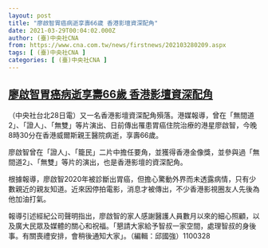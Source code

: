 ```yaml
---
layout: post
title: "廖啟智胃癌病逝享壽66歲 香港影壇資深配角"
date: 2021-03-29T00:04:02.000Z
author: (臺)中央社CNA
from: https://www.cna.com.tw/news/firstnews/202103280209.aspx
tags: [ (臺)中央社CNA ]
categories: [ (臺)中央社CNA ]
---
```

<!--1616976242000-->
[廖啟智胃癌病逝享壽66歲 香港影壇資深配角](https://www.cna.com.tw/news/firstnews/202103280209.aspx)
------

<div>
<div></div><div class="paragraph"><p>（中央社台北28日電）又一名香港影壇資深配角殞落。港媒報導，曾在「無間道2」、「證人」、「無雙」等片演出、日前傳出罹患胃癌住院治療的港星廖啟智，今晚8時30分在香港威爾斯親王醫院病逝，享壽66歲。</p><p>廖啟智曾在「證人」、「籠民」二片中擔任要角，並獲得香港金像獎，並參與過「無間道2」、「無雙」等片的演出，也是香港影壇的資深配角。</p><p>根據報導，廖啟智2020年被診斷出胃癌，但擔心驚動外界而未透露病情，只有少數親近的親友知道。近來因停拍電影，消息才被傳出，不少香港影視圈友人先後為他加油打氣。</p><p>報導引述經紀公司聲明指出，廖啟智的家人感謝醫護人員數月以來的細心照顧，以及廣大民眾及媒體的關心和祝福。「懇請大家給予智叔一家空間，處理智叔的身後事。有關喪禮安排，會稍後通知大家」。（編輯：邱國強）1100328</p></div>
</div>
